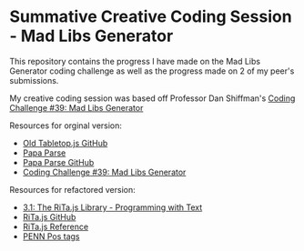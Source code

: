 # Summative Creative Coding Session - Mad Libs Generator
This repository contains the progress I have made on the Mad Libs Generator coding challenge as well as the progress made on 2 of my peer's submissions.

My creative coding session was based off Professor Dan Shiffman's [Coding Challenge #39: Mad Libs Generator](https://www.youtube.com/watch?v=ziBO-U2_t3k&t=855s)

Resources for orginal version:
* [Old Tabletop.js GitHub](https://github.com/jsoma/tabletop)
* [Papa Parse](https://www.papaparse.com/)
* [Papa Parse GitHub](https://github.com/mholt/PapaParse)
* [Coding Challenge #39: Mad Libs Generator](https://www.youtube.com/watch?v=ziBO-U2_t3k&t=855s)

Resources for refactored version:
* [3.1: The RiTa.js Library - Programming with Text](https://www.youtube.com/watch?v=lIPEvh8HbGQ&t=297s)
* [RiTa.js GitHub](https://github.com/dhowe/RiTaJS)
* [RiTa.js Reference](https://rednoise.org/rita/reference/index.php)
* [PENN Pos tags](http://rednoise.org/rita/reference/PennTags.html)
